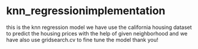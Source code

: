 # knn_regressionimplementation
this is the knn regression model we have use the california housing dataset to predict the housing prices with the help of given neighborhood and we have also use gridsearch.cv to fine tune the model 
thank you!

